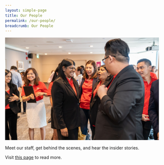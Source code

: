 ```yaml
---
layout: simple-page
title: Our People
permalink: /our-people/
breadcrumb: Our People
---
```

<div class="image">
  <img src="/images/OurPeople1.jpeg/" title="Our People" alt="Our People">
</div>

Meet our staff, get behind the scenes, and hear the insider stories. 

Visit [this page](/articles/our-people/) to read more. 
